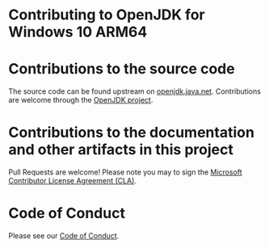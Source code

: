 Contributing to OpenJDK for Windows 10 ARM64
=====

# Contributions to the source code
The source code can be found upstream on [openjdk.java.net](https://openjdk.java.net). 
Contributions are welcome through the [OpenJDK project](https://openjdk.java.net/contribute/).

# Contributions to the documentation and other artifacts in this project
Pull Requests are welcome! Please note you may to sign the [Microsoft Contributor License Agreement (CLA)](https://cla.opensource.microsoft.com/).

# Code of Conduct
Please see our [Code of Conduct](CODE_OF_CONDUCT.md).

